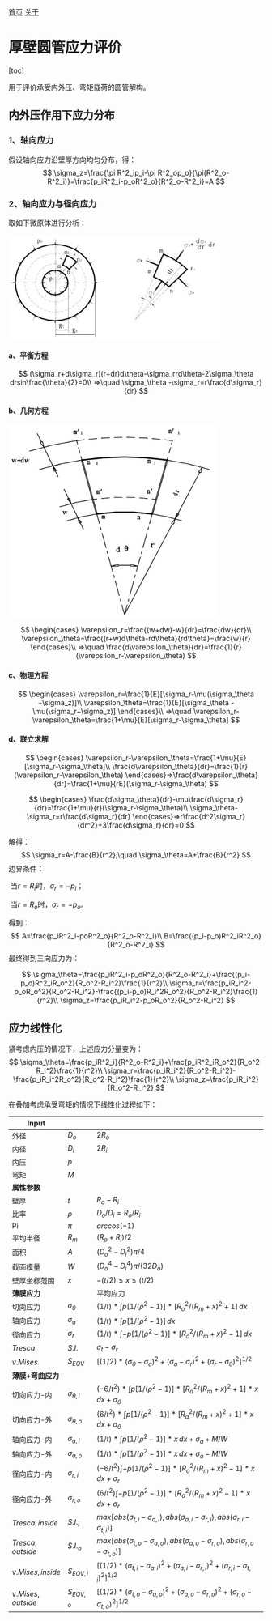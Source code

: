 [首页](https://wshwwl.github.io)  [关于](https://wshwwl.github.io/about.html) 

# 厚壁圆管应力评价

[toc]

用于评价承受内外压、弯矩载荷的圆管解构。

## 内外压作用下应力分布

### 1、轴向应力

假设轴向应力沿壁厚方向均匀分布，得：
$$
\sigma_z=\frac{\pi R^2_ip_i-\pi R^2_op_o}{\pi(R^2_o-R^2_i)}=\frac{p_iR^2_i-p_oR^2_o}{R^2_o-R^2_i}=A
$$

### 2、轴向应力与径向应力

取如下微原体进行分析：

![](./dv.jpg)

#### a、平衡方程

$$
(\sigma_r+d\sigma_r)(r+dr)d\theta-\sigma_rrd\theta-2\sigma_\theta drsin\frac{\theta}{2}=0\\
=>\quad \sigma_\theta -\sigma_r=r\frac{d\sigma_r}{dr}
$$

#### b、几何方程

![](./dw.jpg)
$$
\begin{cases}
\varepsilon_r=\frac{(w+dw)-w}{dr}=\frac{dw}{dr}\\
\varepsilon_\theta=\frac{(r+w)d\theta-rd\theta}{rd\theta}=\frac{w}{r}
\end{cases}\\
=>\quad \frac{d\varepsilon_\theta}{dr}=\frac{1}{r}(\varepsilon_r-\varepsilon_\theta)
$$

#### c、物理方程

$$
\begin{cases}
\varepsilon_r=\frac{1}{E}[\sigma_r-\mu(\sigma_\theta +\sigma_z)]\\
\varepsilon_\theta=\frac{1}{E}[\sigma_\theta -\mu(\sigma_r+\sigma_z)]
\end{cases}\\
=>\quad \varepsilon_r-\varepsilon_\theta=\frac{1+\mu}{E}[\sigma_r-\sigma_\theta]
$$

#### d、联立求解

$$
\begin{cases}
\varepsilon_r-\varepsilon_\theta=\frac{1+\mu}{E}[\sigma_r-\sigma_\theta]\\
\frac{d\varepsilon_\theta}{dr}=\frac{1}{r}(\varepsilon_r-\varepsilon_\theta)
\end{cases}=>\frac{d\varepsilon_\theta}{dr}=\frac{1+\mu}{rE}(\sigma_r-\sigma_\theta)
$$

$$
\begin{cases}
\frac{d\sigma_\theta}{dr}-\mu\frac{d\sigma_r}{dr}=\frac{1+\mu}{r}(\sigma_r-\sigma_\theta)\\
\sigma_\theta-\sigma_r=r\frac{d\sigma_r}{dr}
\end{cases}=>r\frac{d^2\sigma_r}{dr^2}+3\frac{d\sigma_r}{dr}=0
$$

解得：
$$
\sigma_r=A-\frac{B}{r^2};\quad \sigma_\theta=A+\frac{B}{r^2}
$$
边界条件：

​				当$r=R_i$时，$\sigma_r=-p_i$；

​				当$r=R_o$时，$\sigma_r=-p_o$。

得到：
$$
A=\frac{p_iR^2_i-poR^2_o}{R^2_o-R^2_i}\\
B=\frac{(p_i-p_o)R^2_iR^2_o}{R^2_o-R^2_i}
$$
最终得到三向应力为：

$$
\sigma_\theta=\frac{p_iR^2_i-p_oR^2_o}{R^2_o-R^2_i}+\frac{(p_i-p_o)R^2_iR_o^2}{R_o^2-R_i^2}\frac{1}{r^2}\\
\sigma_r=\frac{p_iR_i^2-p_oR_o^2}{R_o^2-R_i^2}-\frac{(p_i-p_o)R_i^2R_o^2}{R_o^2-R_i^2}\frac{1}{r^2}\\
\sigma_z=\frac{p_iR_i^2-p_oR_o^2}{R_o^2-R_i^2}
$$

## 应力线性化

紧考虑内压的情况下，上述应力分量变为：
$$
\sigma_\theta=\frac{p_iR^2_i}{R^2_o-R^2_i}+\frac{p_iR^2_iR_o^2}{R_o^2-R_i^2}\frac{1}{r^2}\\
\sigma_r=\frac{p_iR_i^2}{R_o^2-R_i^2}-\frac{p_iR_i^2R_o^2}{R_o^2-R_i^2}\frac{1}{r^2}\\
\sigma_z=\frac{p_iR_i^2}{R_o^2-R_i^2}
$$



在叠加考虑承受弯矩的情况下线性化过程如下：

| Input    |       |        |
| -------- | ----- | ------ |
| 外径     | $D_o$ | $2R_o$ |
| 内径     | $D_i$ | $2R_i$ |
| 内压     | $p$   |        |
| 弯矩     | $M$   |        |
| **属性参数** |   |    |
| 壁厚|$t$|$R_o-R_i$|
|比率|$\rho$|$D_o/D_i=R_o/R_i$|
|Pi|$\pi$|$arccos(-1)$|
|平均半径|$R_m$|$(R_o+R_i)/2$|
|面积|$A$|$(D_o^2-D_i^2)\pi/4$|
|截面模量|$W$|$(D_o^4-D_i^4)\pi/(32D_o)$|
|壁厚坐标范围|$x$|$-(t/2)\le x\le(t/2)$|
|**薄膜应力**||平均应力|
| 切向应力 | $\sigma_\theta$ | $(1/t)*\int {p[1/(\rho^2-1)]*[R_o^2/(R_m+x)^2+1]}\,dx$ |
|轴向应力|$\sigma_a$|$(1/t)*\int{p[1/(\rho^2-1)]}\,dx$|
|径向应力|$\sigma_r$|$(1/t)*\int{-p[1/(\rho^2-1)]*[R_o^2/(R_m+x)^2-1]}\,dx$|
|$Tresca$|$S.I.$|$\sigma_t-\sigma_r$|
|$v.Mises$|$S_{EQV}$|$[(1/2)*(\sigma_\theta-\sigma_a)^2+(\sigma_a-\sigma_r)^2+(\sigma_r-\sigma_\theta)^2]^{1/2}$|
|**薄膜+弯曲应力**|||
|切向应力-内|$\sigma_{\theta,i}$|$(-6/t^2)*\int{p[1/(\rho^2-1)]*[R_a^2/(R_m+x)^2+1]*x}\,dx+\sigma_\theta$|
|切向应力-外|$\sigma_{\theta,o}$|$(6/t^2)*\int{p[1/(\rho^2-1)]*[R_a^2/(R_m+x)^2+1]*x}\,dx+\sigma_\theta$|
|轴向应力-内|$\sigma_{a,i}$|$(1/t)*\int{p[1/(\rho^2-1)]*x}\,dx+\sigma_a+M/W$|
|轴向应力-外|$\sigma_{a,o}$|$(1/t)*\int{p[1/(\rho^2-1)]*x}\,dx+\sigma_a-M/W$|
| 径向应力-内 | $\sigma_{r,i}$ |$(-6/t^2)\int{-p[1/(\rho^2-1)]*[R_o^2/(R_m+x)^2-1]*x}\,dx+\sigma_r$|
| 径向应力-外 | $\sigma_{r,o}$ |$(6/t^2)\int{-p[1/(\rho^2-1)]*[R_o^2/(R_m+x)^2-1]*x}\,dx+\sigma_r$|
|$Tresca,inside$|$S.I._i$|$max[abs(\sigma_{t,i}-\sigma_{a,i}),abs(\sigma_{a,i}-\sigma_{r,i}),abs(\sigma_{r,i}-\sigma_{t,i})]$|
|$Tresca,outside$|$S.I._o$|$max[abs(\sigma_{t,o}-\sigma_{a,o}),abs(\sigma_{a,o}-\sigma_{r,o}),abs(\sigma_{r,o}-\sigma_{t,o})]$|
|$v.Mises,inside$|$S_{EQV,i}$|$[(1/2)*(\sigma_{t,i}-\sigma_{a,i})^2+(\sigma_{a,i}-\sigma_{r,i})^2+(\sigma_{r,i}-\sigma_{t,i})^2]^{1/2}$|
|$v.Mises,outside$|$S_{EQV,o}$|$[(1/2)*(\sigma_{t,o}-\sigma_{a,o})^2+(\sigma_{a,o}-\sigma_{r,o})^2+(\sigma_{r,o}-\sigma_{t,o})^2]^{1/2}$|

